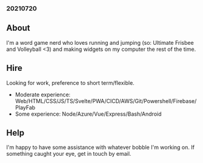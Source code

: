 ### 20210720

## About

I'm a word game nerd who loves running and jumping (so: Ultimate Frisbee and Volleyball <3) and making widgets on my computer the rest of the time. 

## Hire

Looking for work, preference to short term/flexible. 

- Moderate experience: Web/HTML/CSS/JS/TS/Svelte/PWA/CICD/AWS/Git/Powershell/Firebase/PlayFab
- Some experience: Node/Azure/Vue/Express/Bash/Android

## Help

I'm happy to have some assistance with whatever bobble I'm working on. If something caught your eye, get in touch by email.

